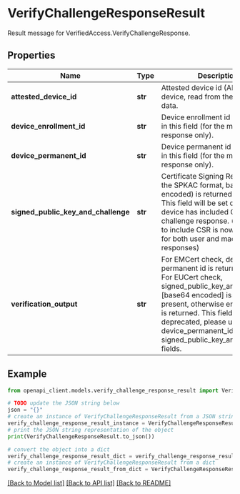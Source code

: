 # VerifyChallengeResponseResult

Result message for VerifiedAccess.VerifyChallengeResponse.

## Properties

Name | Type | Description | Notes
------------ | ------------- | ------------- | -------------
**attested_device_id** | **str** | Attested device id (ADID) of the device, read from the verified data. | [optional] 
**device_enrollment_id** | **str** | Device enrollment id is returned in this field (for the machine response only). | [optional] 
**device_permanent_id** | **str** | Device permanent id is returned in this field (for the machine response only). | [optional] 
**signed_public_key_and_challenge** | **str** | Certificate Signing Request (in the SPKAC format, base64 encoded) is returned in this field. This field will be set only if device has included CSR in its challenge response. (the option to include CSR is now available for both user and machine responses) | [optional] 
**verification_output** | **str** | For EMCert check, device permanent id is returned here. For EUCert check, signed_public_key_and_challenge [base64 encoded] is returned if present, otherwise empty string is returned. This field is deprecated, please use device_permanent_id or signed_public_key_and_challenge fields. | [optional] 

## Example

```python
from openapi_client.models.verify_challenge_response_result import VerifyChallengeResponseResult

# TODO update the JSON string below
json = "{}"
# create an instance of VerifyChallengeResponseResult from a JSON string
verify_challenge_response_result_instance = VerifyChallengeResponseResult.from_json(json)
# print the JSON string representation of the object
print(VerifyChallengeResponseResult.to_json())

# convert the object into a dict
verify_challenge_response_result_dict = verify_challenge_response_result_instance.to_dict()
# create an instance of VerifyChallengeResponseResult from a dict
verify_challenge_response_result_from_dict = VerifyChallengeResponseResult.from_dict(verify_challenge_response_result_dict)
```
[[Back to Model list]](../README.md#documentation-for-models) [[Back to API list]](../README.md#documentation-for-api-endpoints) [[Back to README]](../README.md)


